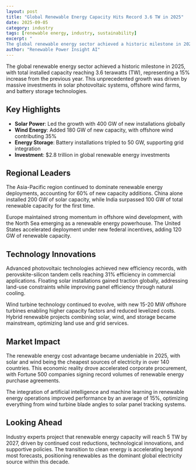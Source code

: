 ```yaml
---
layout: post
title: "Global Renewable Energy Capacity Hits Record 3.6 TW in 2025"
date: 2025-09-05
category: industry
tags: [renewable energy, industry, sustainability]
excerpt: "
The global renewable energy sector achieved a historic milestone in 2025, with total installed capacity reaching 3.6 terawatts (TW), representing a 1..."
author: "Renewable Power Insight AI"
---
```



The global renewable energy sector achieved a historic milestone in 2025, with total installed capacity reaching 3.6 terawatts (TW), representing a 15% increase from the previous year. This unprecedented growth was driven by massive investments in solar photovoltaic systems, offshore wind farms, and battery storage technologies.

## Key Highlights

- **Solar Power**: Led the growth with 400 GW of new installations globally
- **Wind Energy**: Added 180 GW of new capacity, with offshore wind contributing 35%
- **Energy Storage**: Battery installations tripled to 50 GW, supporting grid integration
- **Investment**: $2.8 trillion in global renewable energy investments

## Regional Leaders

The Asia-Pacific region continued to dominate renewable energy deployments, accounting for 60% of new capacity additions. China alone installed 200 GW of solar capacity, while India surpassed 100 GW of total renewable capacity for the first time.

Europe maintained strong momentum in offshore wind development, with the North Sea emerging as a renewable energy powerhouse. The United States accelerated deployment under new federal incentives, adding 120 GW of renewable capacity.

## Technology Innovations

Advanced photovoltaic technologies achieved new efficiency records, with perovskite-silicon tandem cells reaching 31% efficiency in commercial applications. Floating solar installations gained traction globally, addressing land-use constraints while improving panel efficiency through natural cooling.

Wind turbine technology continued to evolve, with new 15-20 MW offshore turbines enabling higher capacity factors and reduced levelized costs. Hybrid renewable projects combining solar, wind, and storage became mainstream, optimizing land use and grid services.

## Market Impact

The renewable energy cost advantage became undeniable in 2025, with solar and wind being the cheapest sources of electricity in over 140 countries. This economic reality drove accelerated corporate procurement, with Fortune 500 companies signing record volumes of renewable energy purchase agreements.

The integration of artificial intelligence and machine learning in renewable energy operations improved performance by an average of 15%, optimizing everything from wind turbine blade angles to solar panel tracking systems.

## Looking Ahead

Industry experts project that renewable energy capacity will reach 5 TW by 2027, driven by continued cost reductions, technological innovations, and supportive policies. The transition to clean energy is accelerating beyond most forecasts, positioning renewables as the dominant global electricity source within this decade.

